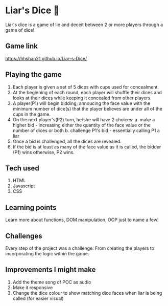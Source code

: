 # Liar's Dice 🎲

Liar's dice is a game of lie and deceit between 2 or more players through a game of dice!

## Game link

https://hhshan21.github.io/Liar-s-Dice/

## Playing the game

1. Each player is given a set of 5 dices with cups used for concealment.
2. At the beginning of each round, each player will shuffle their dices and looks at their dices while keeping it concealed from other players. 
3. A player(P1) will begin bidding, annoucing the face value with the minimum number of dice(s) that the player believes are under all of the cups in the game.
4. On the next player's(P2) turn, he/she will have 2 choices:
    a. make a higher bid - increasing either the quantity of the face value or the number of dices or both
    b. challenge P1's bid - essentially calling P1 a liar 
5. Once a bid is challenged, all the dices are revealed.
6. If the bid is at least as many of the face value as it is called, the bidder (P1) wins otherwise, P2 wins.

## Tech used

1. HTML
2. Javascript
3. CSS

## Learning points

Learn more about functions, DOM manipulation, OOP just to name a few!

## Challenges

Every step of the project was a challenge. From creating the players to incorporating the logic within the game.

## Improvements I might make

1. Add the theme song of POC as audio
2. Make it responsive
3. Change the dice colour to show matching dice faces when liar is being called (for easier visual)

